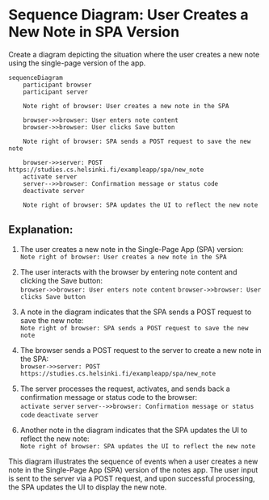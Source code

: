 # Sequence Diagram: User Creates a New Note in SPA Version

Create a diagram depicting the situation where the user creates a new note using the single-page version of the app.

```mermaid
sequenceDiagram
    participant browser
    participant server

    Note right of browser: User creates a new note in the SPA

    browser->>browser: User enters note content
    browser->>browser: User clicks Save button

    Note right of browser: SPA sends a POST request to save the new note

    browser->>server: POST https://studies.cs.helsinki.fi/exampleapp/spa/new_note
    activate server
    server-->>browser: Confirmation message or status code
    deactivate server

    Note right of browser: SPA updates the UI to reflect the new note
```

## Explanation:

1. The user creates a new note in the Single-Page App (SPA) version: <br />
   `Note right of browser: User creates a new note in the SPA`

2. The user interacts with the browser by entering note content and clicking the Save button: <br />
   `browser->>browser: User enters note content`
   `browser->>browser: User clicks Save button`

3. A note in the diagram indicates that the SPA sends a POST request to save the new note: <br />
   `Note right of browser: SPA sends a POST request to save the new note`

4. The browser sends a POST request to the server to create a new note in the SPA: <br />
   `browser->>server: POST https://studies.cs.helsinki.fi/exampleapp/spa/new_note`

5. The server processes the request, activates, and sends back a confirmation message or status code to the browser: <br />
   `activate server`
   `server-->>browser: Confirmation message or status code`
   `deactivate server`

6. Another note in the diagram indicates that the SPA updates the UI to reflect the new note: <br />
   `Note right of browser: SPA updates the UI to reflect the new note`

This diagram illustrates the sequence of events when a user creates a new note in the Single-Page App (SPA) version of the notes app. The user input is sent to the server via a POST request, and upon successful processing, the SPA updates the UI to display the new note.
